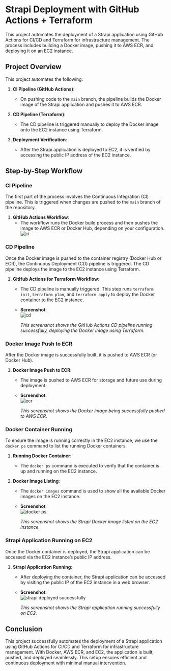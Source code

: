 # Strapi Deployment with GitHub Actions + Terraform

This project automates the deployment of a Strapi application using GitHub Actions for CI/CD and Terraform for infrastructure management. The process includes building a Docker image, pushing it to AWS ECR, and deploying it on an EC2 instance.

## Project Overview

This project automates the following:

1. **CI Pipeline (GitHub Actions)**:
   - On pushing code to the `main` branch, the pipeline builds the Docker image of the Strapi application and pushes it to AWS ECR.
   
2. **CD Pipeline (Terraform)**:
   - The CD pipeline is triggered manually to deploy the Docker image onto the EC2 instance using Terraform.

3. **Deployment Verification**:
   - After the Strapi application is deployed to EC2, it is verified by accessing the public IP address of the EC2 instance.

## Step-by-Step Workflow

### CI Pipeline

The first part of the process involves the Continuous Integration (CI) pipeline. This is triggered when changes are pushed to the `main` branch of the repository.

1. **GitHub Actions Workflow**:
   - The workflow runs the Docker build process and then pushes the image to AWS ECR or Docker Hub, depending on your configuration.
     ![ci](https://github.com/user-attachments/assets/a73aa7cf-fde6-4217-8241-9264748353de)


     

### CD Pipeline

Once the Docker image is pushed to the container registry (Docker Hub or ECR), the Continuous Deployment (CD) pipeline is triggered. The CD pipeline deploys the image to the EC2 instance using Terraform.

1. **GitHub Actions for Terraform Workflow**:
   - The CD pipeline is manually triggered. This step runs `terraform init`, `terraform plan`, and `terraform apply` to deploy the Docker container to the EC2 instance.
   - **Screenshot**:  
       ![cd](https://github.com/user-attachments/assets/af550677-93f4-490a-ba72-3a9eb68ed1ec)


     _This screenshot shows the GitHub Actions CD pipeline running successfully, deploying the Docker image using Terraform._

### Docker Image Push to ECR

After the Docker image is successfully built, it is pushed to AWS ECR (or Docker Hub).

1. **Docker Image Push to ECR**:
   - The image is pushed to AWS ECR for storage and future use during deployment.
   - **Screenshot**:  
     ![ecr](https://github.com/user-attachments/assets/de498313-9705-4dc3-ab09-ff111f13dc7e)
 
     _This screenshot shows the Docker image being successfully pushed to AWS ECR._

### Docker Container Running

To ensure the image is running correctly in the EC2 instance, we use the `docker ps` command to list the running Docker containers.

1. **Running Docker Container**:
   - The `docker ps` command is executed to verify that the container is up and running on the EC2 instance.

2. **Docker Image Listing**:
   - The `docker images` command is used to show all the available Docker images on the EC2 instance.
   - **Screenshot**:  
     ![docker ps](https://github.com/user-attachments/assets/592f27e4-6ac7-4287-9514-2de30ec62166)
  
     _This screenshot shows the Strapi Docker image listed on the EC2 instance._

### Strapi Application Running on EC2

Once the Docker container is deployed, the Strapi application can be accessed via the EC2 instance’s public IP address.

1. **Strapi Application Running**:
   - After deploying the container, the Strapi application can be accessed by visiting the public IP of the EC2 instance in a web browser.
   - **Screenshot**:  
     ![strapi deployed successfully](https://github.com/user-attachments/assets/d264ea8f-56c7-4b9b-ab77-8a992754e478)

     _This screenshot shows the Strapi application running successfully on EC2._

## Conclusion

This project successfully automates the deployment of a Strapi application using GitHub Actions for CI/CD and Terraform for infrastructure management. With Docker, AWS ECR, and EC2, the application is built, pushed, and deployed seamlessly. This setup ensures efficient and continuous deployment with minimal manual intervention.

